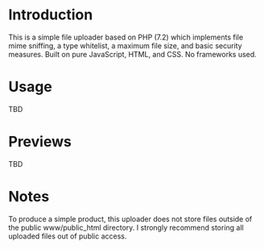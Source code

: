 # Introduction
This is a simple file uploader based on PHP (7.2) which implements file mime sniffing, a type whitelist, a maximum file size, and basic security measures. Built on pure JavaScript, HTML, and CSS. No frameworks used.

# Usage
TBD

# Previews
TBD

# Notes
To produce a simple product, this uploader does not store files outside of the public www/public_html directory. I strongly recommend storing all uploaded files out of public access.
